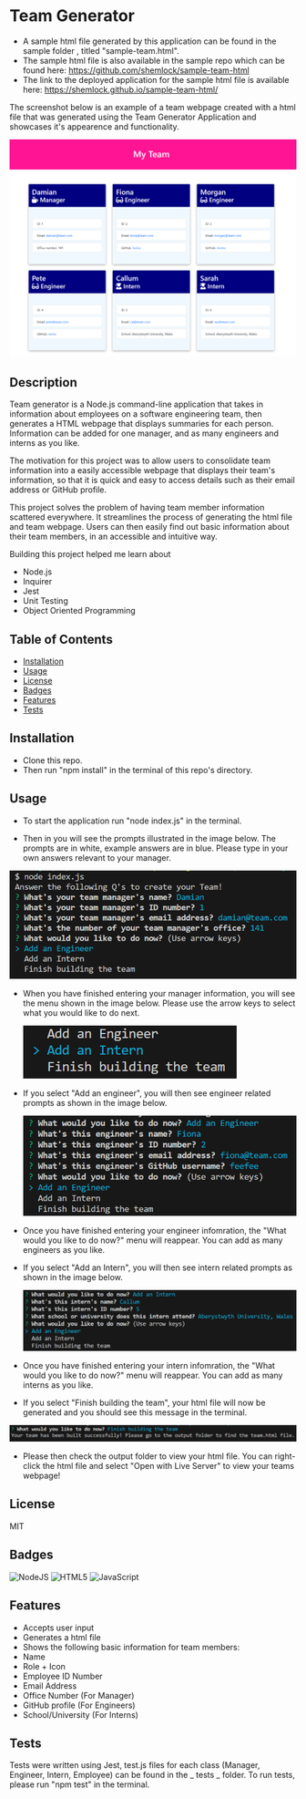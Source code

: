 # Team Generator 
* A sample html file generated by this application can be found in the sample folder , titled "sample-team.html".
* The sample html file is also available in the sample repo which can be found here: https://github.com/shemlock/sample-team-html
* The link to the deployed application for the sample html file is available here: https://shemlock.github.io/sample-team-html/

The screenshot below is an example of a team webpage created with a html file that was generated using the Team Generator Application and showcases it's appearence and functionality. 

 ![webpage](assets/images/site.png)

## Description

Team generator is a Node.js command-line application that takes in information about employees on a software engineering team, then generates a HTML webpage that displays summaries for each person. Information can be added for one manager, and as many engineers and interns as you like. 

The motivation for this project was to allow users to consolidate team information into a easily accessible webpage that displays their team's information, so that it is quick and easy to access details such as their email address or GitHub profile.

This project solves the problem of having team member information scattered everywhere. It streamlines the process of generating the html file and team webpage. Users can then easily find out basic information about their team members, in an accessible and intuitive way. 

  Building this project helped me learn about
  * Node.js
  * Inquirer
  * Jest
  * Unit Testing
  * Object Oriented Programming

## Table of Contents

- [Installation](#installation)
- [Usage](#usage)
- [License](#license)
- [Badges](#badges)
- [Features](#features)
- [Tests](#features)

## Installation

* Clone this repo.
* Then run "npm install" in the terminal of this repo's directory.

## Usage
* To start the application run "node index.js" in the terminal.

* Then in you will see the prompts illustrated in the image below. The prompts are in white, example answers are in blue. Please type in your own answers relevant to your manager.
  
 ![manager](assets/images/manager.png)

* When you have finished entering your manager information, you will see the menu shown in the image below. Please use the arrow keys to select what you would like to do next.
  
  ![menu](assets/images/menu.png)

* If you select "Add an engineer", you will then see engineer related prompts as shown in the image below.
  
    ![engineer](assets/images/engineer.png)
  
* Once you have finished entering your engineer infomration, the "What would you like to do now?" menu will reappear. You can add as many engineers as you like.
  
* If you select "Add an Intern", you will then see intern related prompts as shown in the image below.
  
   ![engineer](assets/images/intern.png)
  
* Once you have finished entering your intern infomration, the "What would you like to do now?" menu will reappear. You can add as many interns as you like.
  
* If you select "Finish building the team", your html file will now be generated and you should see this message in the terminal.
  
 ![message](assets/images/finish.png)

* Please then check the output folder to view your html file. You can right-click the html file and select "Open with Live Server" to view your teams webpage!

## License

MIT

## Badges

![NodeJS](https://img.shields.io/badge/node.js-6DA55F?style=for-the-badge&logo=node.js&logoColor=white)
![HTML5](https://img.shields.io/badge/html5-%23E34F26.svg?style=for-the-badge&logo=html5&logoColor=white)
![JavaScript](https://img.shields.io/badge/javascript-%23323330.svg?style=for-the-badge&logo=javascript&logoColor=%23F7DF1E)

## Features

* Accepts user input
* Generates a html file
* Shows the following basic information for team members:
* Name
* Role + Icon
* Employee ID Number
* Email Address
* Office Number (For Manager)
* GitHub profile (For Engineers)
* School/University (For Interns) 

## Tests

Tests were written using Jest,  test.js files for each class (Manager, Engineer, Intern, Employee) can be found in the _ tests _ folder. To run tests, please run "npm test" in the terminal.
